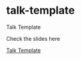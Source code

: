 # talk-template

Talk Template

Check the slides here

[Talk Template](https://pixu1980.github.io/talk-template/)
